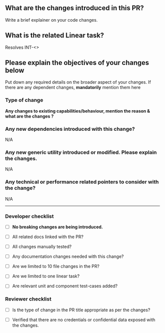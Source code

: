 ## What are the changes introduced in this PR?

Write a brief explainer on your code changes.

## What is the related Linear task?

Resolves INT-<>

## Please explain the objectives of your changes below

Put down any required details on the broader aspect of your changes. If there are any dependent changes, **mandatorily** mention them here

### Type of change

<strong>Any changes to existing capabilities/behaviour, mention the reason & what are the changes ? </strong>

### Any new dependencies introduced with this change?

N/A

### Any new generic utility introduced or modified. Please explain the changes.

N/A

### Any technical or performance related pointers to consider with the change?

N/A

<hr>

### Developer checklist

- [ ] **No breaking changes are being introduced.**

- [ ] All related docs linked with the PR?

- [ ] All changes manually tested?

- [ ] Any documentation changes needed with this change?

- [ ] Are we limited to 10 file changes in the PR?

- [ ] Are we limited to one linear task?

- [ ] Are relevant unit and component test-cases added?

### Reviewer checklist

- [ ] Is the type of change in the PR title appropriate as per the changes?

- [ ] Verified that there are no credentials or confidential data exposed with the changes.
